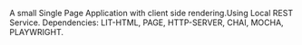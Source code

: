 A small Single Page Application with client side rendering.Using Local REST Service. Dependencies: LIT-HTML, PAGE, HTTP-SERVER, CHAI, MOCHA, PLAYWRIGHT.